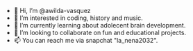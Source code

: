 - 👋 Hi, I’m @awilda-vasquez
- 👀 I’m interested in coding, history and music.
- 🌱 I’m currently learning about adolecent brain development.
- 💞️ I’m looking to collaborate on fun and educational projects.
- 📫 You can reach me via snapchat "la_nena2032".

<!---
awilda-vasquez/awilda-vasquez is a ✨ special ✨ repository because its `README.md` (this file) appears on your GitHub profile.
You can click the Preview link to take a look at your changes.
--->
